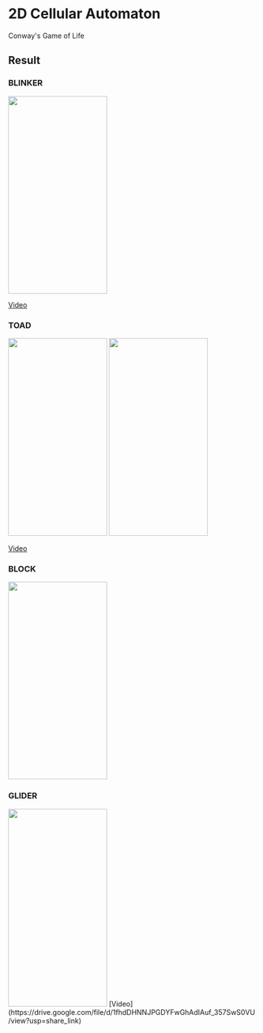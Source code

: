 # 2D Cellular Automaton

Conway's Game of Life

## Result

### BLINKER

<img src="https://user-images.githubusercontent.com/99629720/223335826-dfca6526-6390-4164-9d03-a5a96bc31ff5.png" width="200" height="400">

[Video](https://drive.google.com/file/d/1q5BghrzlznbLOTPYgPUgpgOxEuWz2n_Q/view?usp=share_link)

### TOAD

<img src="https://user-images.githubusercontent.com/99629720/223336271-87e8578e-e304-4789-89e4-49708b7acfab.png" width="200" height="400"> <img src="https://user-images.githubusercontent.com/99629720/223336279-0e14f5ef-d67e-4e2d-b6df-90e3b6da698f.png" width="200" height="400">

[Video](https://drive.google.com/file/d/1KW7DwxpfA0RRcX1VCTwqZRyYBksbLwxW/view?usp=share_link)

### BLOCK

<img src="https://user-images.githubusercontent.com/99629720/223336444-6a6e4353-e093-4e78-9eca-719cf51ddc39.png" width="200" height="400">

### GLIDER

<img src="https://user-images.githubusercontent.com/99629720/223336899-826e27d9-aebc-4770-a80c-204223bf2754.png" width="200" height="400">
[Video](https://drive.google.com/file/d/1fhdDHNNJPGDYFwGhAdIAuf_357SwS0VU/view?usp=share_link)
